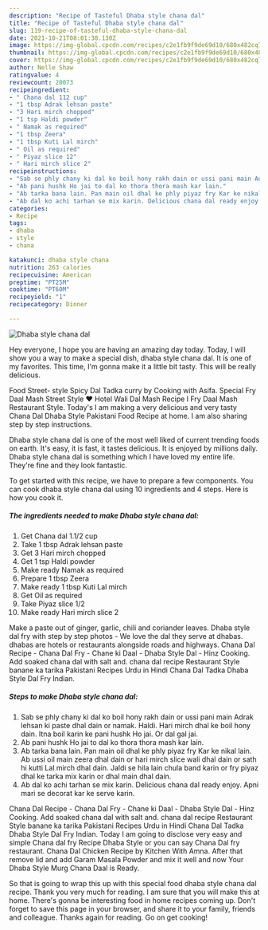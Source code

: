 ```yaml
---
description: "Recipe of Tasteful Dhaba style chana dal"
title: "Recipe of Tasteful Dhaba style chana dal"
slug: 119-recipe-of-tasteful-dhaba-style-chana-dal
date: 2021-10-21T08:01:38.130Z
image: https://img-global.cpcdn.com/recipes/c2e1fb9f9de69d10/680x482cq70/dhaba-style-chana-dal-recipe-main-photo.jpg
thumbnail: https://img-global.cpcdn.com/recipes/c2e1fb9f9de69d10/680x482cq70/dhaba-style-chana-dal-recipe-main-photo.jpg
cover: https://img-global.cpcdn.com/recipes/c2e1fb9f9de69d10/680x482cq70/dhaba-style-chana-dal-recipe-main-photo.jpg
author: Nelle Shaw
ratingvalue: 4
reviewcount: 20073
recipeingredient:
- " Chana dal 112 cup"
- "1 tbsp Adrak lehsan paste"
- "3 Hari mirch chopped"
- "1 tsp Haldi powder"
- " Namak as required"
- "1 tbsp Zeera"
- "1 tbsp Kuti Lal mirch"
- " Oil as required"
- " Piyaz slice 12"
- " Hari mirch slice 2"
recipeinstructions:
- "Sab se phly chany ki dal ko boil hony rakh dain or ussi pani main Adrak lehsan ki paste dhal dain or namak. Haldi. Hari mirch dhal ke boil hony dain. Itna boil karin ke pani hushk Ho jai. Or dal gal jai."
- "Ab pani hushk Ho jai to dal ko thora thora mash kar lain."
- "Ab tarka bana lain. Pan main oil dhal ke phly piyaz fry Kar ke nikal lain. Ab ussi oil main zeera dhal dain or hari mirch slice wali dhal dain or sath hi kutti Lal mirch dhal dain. Jaldi se hila lain chula band karin or fry piyaz dhal ke tarka mix karin or dhal main dhal dain."
- "Ab dal ko achi tarhan se mix karin. Delicious chana dal ready enjoy. Apni mari se decorat kar ke serve karin."
categories:
- Recipe
tags:
- dhaba
- style
- chana

katakunci: dhaba style chana 
nutrition: 263 calories
recipecuisine: American
preptime: "PT25M"
cooktime: "PT60M"
recipeyield: "1"
recipecategory: Dinner

---
```



![Dhaba style chana dal](https://img-global.cpcdn.com/recipes/c2e1fb9f9de69d10/680x482cq70/dhaba-style-chana-dal-recipe-main-photo.jpg)

Hey everyone, I hope you are having an amazing day today. Today, I will show you a way to make a special dish, dhaba style chana dal. It is one of my favorites. This time, I'm gonna make it a little bit tasty. This will be really delicious.

Food Street- style Spicy Dal Tadka curry by Cooking with Asifa. Special Fry Daal Mash Street Style ♥️ Hotel Wali Dal Mash Recipe I Fry Daal Mash Restaurant Style. Today&#39;s I am making a very delicious and very tasty Chana Dal Dhaba Style Pakistani Food Recipe at home. I am also sharing step by step instructions.

Dhaba style chana dal is one of the most well liked of current trending foods on earth. It's easy, it is fast, it tastes delicious. It is enjoyed by millions daily. Dhaba style chana dal is something which I have loved my entire life. They're fine and they look fantastic.


To get started with this recipe, we have to prepare a few components. You can cook dhaba style chana dal using 10 ingredients and 4 steps. Here is how you cook it.

<!--inarticleads1-->

##### The ingredients needed to make Dhaba style chana dal:

1. Get  Chana dal 1.1/2 cup
1. Take 1 tbsp Adrak lehsan paste
1. Get 3 Hari mirch chopped
1. Get 1 tsp Haldi powder
1. Make ready  Namak as required
1. Prepare 1 tbsp Zeera
1. Make ready 1 tbsp Kuti Lal mirch
1. Get  Oil as required
1. Take  Piyaz slice 1/2
1. Make ready  Hari mirch slice 2


Make a paste out of ginger, garlic, chili and coriander leaves. Dhaba style dal fry with step by step photos - We love the dal they serve at dhabas. dhabas are hotels or restaurants alongside roads and highways. Chana Dal Recipe - Chana Dal Fry - Chane ki Daal - Dhaba Style Dal - Hinz Cooking. Add soaked chana dal with salt and. chana dal recipe Restaurant Style banane ka tarika Pakistani Recipes Urdu in Hindi Chana Dal Tadka Dhaba Style Dal Fry Indian. 

<!--inarticleads2-->

##### Steps to make Dhaba style chana dal:

1. Sab se phly chany ki dal ko boil hony rakh dain or ussi pani main Adrak lehsan ki paste dhal dain or namak. Haldi. Hari mirch dhal ke boil hony dain. Itna boil karin ke pani hushk Ho jai. Or dal gal jai.
1. Ab pani hushk Ho jai to dal ko thora thora mash kar lain.
1. Ab tarka bana lain. Pan main oil dhal ke phly piyaz fry Kar ke nikal lain. Ab ussi oil main zeera dhal dain or hari mirch slice wali dhal dain or sath hi kutti Lal mirch dhal dain. Jaldi se hila lain chula band karin or fry piyaz dhal ke tarka mix karin or dhal main dhal dain.
1. Ab dal ko achi tarhan se mix karin. Delicious chana dal ready enjoy. Apni mari se decorat kar ke serve karin.


Chana Dal Recipe - Chana Dal Fry - Chane ki Daal - Dhaba Style Dal - Hinz Cooking. Add soaked chana dal with salt and. chana dal recipe Restaurant Style banane ka tarika Pakistani Recipes Urdu in Hindi Chana Dal Tadka Dhaba Style Dal Fry Indian. Today I am going to disclose very easy and simple Chana dal fry Recipe Dhaba Style or you can say Chana Dal fry restaurant. Chana Dal Chicken Recipe by Kitchen With Amna. After that remove lid and add Garam Masala Powder and mix it well and now Your Dhaba Style Murg Chana Daal is Ready. 

So that is going to wrap this up with this special food dhaba style chana dal recipe. Thank you very much for reading. I am sure that you will make this at home. There's gonna be interesting food in home recipes coming up. Don't forget to save this page in your browser, and share it to your family, friends and colleague. Thanks again for reading. Go on get cooking!
